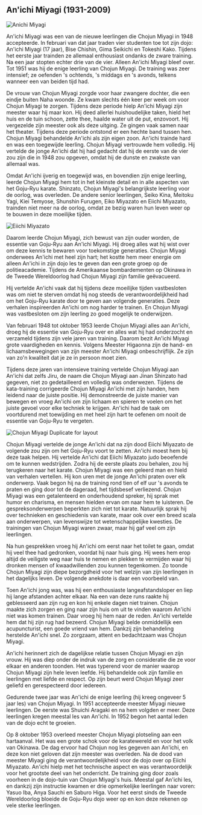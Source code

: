 ## An'ichi Miyagi (1931-2009)

![Anichi Miyagi](https://images.unsplash.com/photo-1604652716188-21d725b4c7e9?q=80&w=1470&auto=format&fit=crop)

An'ichi Miyagi was een van de nieuwe leerlingen die Chojun Miyagi in 1948 accepteerde. In februari van dat jaar traden vier studenten toe tot zijn dojo: An'ichi Miyagi (17 jaar), Bise Chishin, Gima Seikichi en Tokeshi Kako. Tijdens het eerste jaar trainden ze allemaal enthousiast ondanks de zware training. Na een jaar stopten echter drie van de vier. Alleen An'ichi Miyagi bleef over. Tot 1951 was hij de enige leerling van Chojun Miyagi. De training was zeer intensief; ze oefenden 's ochtends, 's middags en 's avonds, telkens wanneer een van beiden tijd had.

De vrouw van Chojun Miyagi zorgde voor haar zwangere dochter, die een eindje buiten Naha woonde. Ze kwam slechts één keer per week om voor Chojun Miyagi te zorgen. Tijdens deze periode hielp An'ichi Miyagi zijn meester waar hij maar kon. Hij deed allerlei huishoudelijke taken, hield het huis en de tuin schoon, zette thee, haalde water uit de put, enzovoort. Hij vergezelde zijn meester ook als deze uitging. Ze gingen vaak samen naar het theater. Tijdens deze periode ontstond er een hechte band tussen hen. Chojun Miyagi behandelde An'ichi als zijn eigen zoon. An'ichi trainde hard en was een toegewijde leerling. Chojun Miyagi vertrouwde hem volledig. Hij vertelde de jonge An'ichi dat hij had gedacht dat hij de eerste van de vier zou zijn die in 1948 zou opgeven, omdat hij de dunste en zwakste van allemaal was.

Omdat An'ichi ijverig en toegewijd was, en bovendien zijn enige leerling, leerde Chojun Miyagi hem tot in het kleinste detail en in alle aspecten van het Goju-Ryu karate. Shinzato, Chojun Miyagi's belangrijkste leerling voor de oorlog, was overleden. De andere senior leerlingen, Seiko Kina, Meitoku Yagi, Kiei Temyose, Shunshin Furugen, Eiko Miyazato en Eiichi Miyazato, trainden niet meer na de oorlog, omdat ze bezig waren hun leven weer op te bouwen in deze moeilijke tijden.

![Eiichi Miyazato](https://images.unsplash.com/photo-1555597673-b21d5c935865?q=80&w=2342&auto=format&fit=crop)

Daarom leerde Chojun Miyagi, zich bewust van zijn ouder worden, de essentie van Goju-Ryu aan An'ichi Miyagi. Hij droeg alles wat hij wist over om deze kennis te bewaren voor toekomstige generaties. Chojun Miyagi onderwees An'ichi met heel zijn hart; het kostte hem meer energie om alleen An'ichi in zijn dojo les te geven dan een grote groep op de politieacademie. Tijdens de Amerikaanse bombardementen op Okinawa in de Tweede Wereldoorlog had Chojun Miyagi zijn familie geëvacueerd.

Hij vertelde An'ichi vaak dat hij tijdens deze moeilijke tijden vastbesloten was om niet te sterven omdat hij nog steeds de verantwoordelijkheid had om het Goju-Ryu karate door te geven aan volgende generaties. Deze verhalen inspireerden An'ichi om nog harder te trainen. En Chojun Miyagi was vastbesloten om zijn leerling zo goed mogelijk te onderwijzen.

Van februari 1948 tot oktober 1953 leerde Chojun Miyagi alles aan An'ichi, droeg hij de essentie van Goju-Ryu over en alles wat hij had onderzocht en verzameld tijdens zijn vele jaren van training. Daarom bezit An'ichi Miyagi grote vaardigheden en kennis. Volgens Meester Higaonna zijn de hand- en lichaamsbewegingen van zijn meester An'ichi Miyagi onbeschrijflijk. Ze zijn van zo'n kwaliteit dat je ze in persoon moet zien.

Tijdens deze jaren van intensieve training vertelde Chojun Miyagi aan An'ichi dat zelfs Jiru, de naam die Chojun Miyagi aan Jinan Shinzato had gegeven, niet zo gedetailleerd en volledig was onderwezen. Tijdens de kata-training corrigeerde Chojun Miyagi An'ichi met zijn handen, hem leidend naar de juiste positie. Hij demonstreerde de juiste manier van bewegen en vroeg An'ichi om zijn lichaam en spieren te voelen om het juiste gevoel voor elke techniek te krijgen. An'ichi had de taak om voortdurend met toewijding en met heel zijn hart te oefenen om nooit de essentie van Goju-Ryu te vergeten.

![Chojun Miyagi Duplicate for layout](https://images.unsplash.com/photo-1590244303591-872eb8080ebe?q=80&w=2070&auto=format&fit=crop)

Chojun Miyagi vertelde de jonge An'ichi dat na zijn dood Eiichi Miyazato de volgende zou zijn om het Goju-Ryu voort te zetten. An'ichi moest hem bij deze taak helpen. Hij vertelde An'ichi dat Eiichi Miyazato judo beoefende om te kunnen wedstrijden. Zodra hij de eerste plaats zou behalen, zou hij terugkeren naar het karate. Chojun Miyagi was een geleerd man en hield van verhalen vertellen. Hij kon uren met de jonge An'ichi praten over elk onderwerp. Vaak begon hij na de training rond tien of elf uur 's avonds te praten en ging door tot de dageraad, het tijdsbesef verliezend. Chojun Miyagi was een getalenteerd en onderhoudend spreker, hij sprak met humor en charisma, en mensen hielden ervan om naar hem te luisteren. De gespreksonderwerpen beperkten zich niet tot karate. Natuurlijk sprak hij over technieken en geschiedenis van karate, maar ook over een breed scala aan onderwerpen, van levenswijze tot wetenschappelijke kwesties. De trainingen van Chojun Miyagi waren zwaar, maar hij gaf veel om zijn leerlingen.

Na hun gesprekken vroeg hij An'ichi om eerst naar het toilet te gaan, omdat hij veel thee had gedronken, voordat hij naar huis ging. Hij wees hem erop altijd de veiligste weg naar huis te nemen en plekken te vermijden waar hij dronken mensen of kwaadwillenden zou kunnen tegenkomen. Zo toonde Chojun Miyagi zijn diepe bezorgdheid voor het welzijn van zijn leerlingen in het dagelijks leven. De volgende anekdote is daar een voorbeeld van.

Toen An'ichi jong was, was hij een enthousiaste langeafstandsloper en liep hij lange afstanden achter elkaar. Na een van deze runs raakte hij geblesseerd aan zijn rug en kon hij enkele dagen niet trainen. Chojun maakte zich zorgen en ging naar zijn huis om uit te vinden waarom An'ichi niet was komen trainen. Daar vroeg hij hem naar de reden. An'ichi vertelde hem dat hij zijn rug had bezeerd. Chojun Miyagi belde onmiddellijk een acupuncturist, een goede vriend van hem. Dankzij zijn behandeling herstelde An'ichi snel. Zo zorgzaam, attent en bedachtzaam was Chojun Miyagi.

An'ichi herinnert zich de dagelijkse relatie tussen Chojun Miyagi en zijn vrouw. Hij was diep onder de indruk van de zorg en consideratie die ze voor elkaar en anderen toonden. Het was typerend voor de manier waarop Chojun Miyagi zijn hele leven leefde. Hij behandelde ook zijn familie en leerlingen met liefde en respect. Op zijn beurt werd Chojun Miyagi zeer geliefd en gerespecteerd door iedereen.

Gedurende twee jaar was An'ichi de enige leerling (hij kreeg ongeveer 5 jaar les) van Chojun Miyagi. In 1951 accepteerde meester Miyagi nieuwe leerlingen. De eerste was Shuichi Aragaki en na hem volgden er meer. Deze leerlingen kregen meestal les van An'ichi. In 1952 begon het aantal leden van de dojo echt te groeien.

Op 8 oktober 1953 overleed meester Chojun Miyagi plotseling aan een hartaanval. Het was een grote schok voor de karatewereld en voor het volk van Okinawa. De dag ervoor had Chojun nog les gegeven aan An'ichi, en deze kon niet geloven dat zijn meester was overleden. Na de dood van meester Miyagi ging de verantwoordelijkheid voor de dojo over op Eiichi Miyazato. An'ichi hielp met het technische aspect en was verantwoordelijk voor het grootste deel van het onderricht. De training ging door zoals voorheen in de dojo-tuin van Chojun Miyagi's huis. Meestal gaf An'ichi les, en dankzij zijn instructie kwamen er drie opmerkelijke leerlingen naar voren: Yasuo Iba, Anya Sauchi en Saburo Higa. Voor het eerst sinds de Tweede Wereldoorlog bloeide de Goju-Ryu dojo weer op en kon deze rekenen op vele sterke leerlingen. 